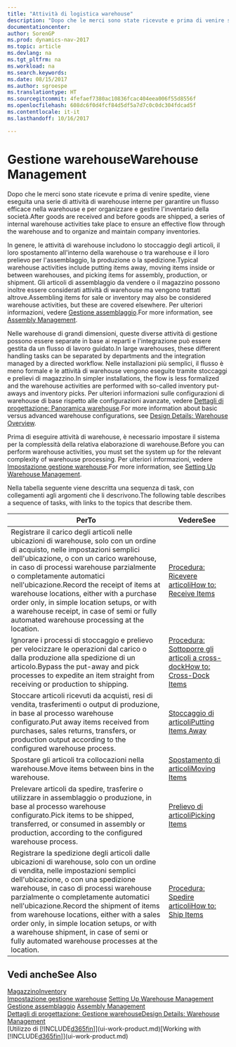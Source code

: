 ```yaml
---
title: "Attività di logistica warehouse"
description: "Dopo che le merci sono state ricevute e prima di venire spedite, viene eseguita una serie di attività di warehouse interne per garantire un flusso efficace nella warehouse e per organizzare e gestire l'inventario della società."
documentationcenter: 
author: SorenGP
ms.prod: dynamics-nav-2017
ms.topic: article
ms.devlang: na
ms.tgt_pltfrm: na
ms.workload: na
ms.search.keywords: 
ms.date: 08/15/2017
ms.author: sgroespe
ms.translationtype: HT
ms.sourcegitcommit: 4fefaef7380ac10836fcac404eea006f55d8556f
ms.openlocfilehash: 608dc6f0d4fcf84d5df5a7d7c0c0dc304fdcad5f
ms.contentlocale: it-it
ms.lasthandoff: 10/16/2017

---
```

# <a name="warehouse-management"></a><span data-ttu-id="40b80-103">Gestione warehouse</span><span class="sxs-lookup"><span data-stu-id="40b80-103">Warehouse Management</span></span>
<span data-ttu-id="40b80-104">Dopo che le merci sono state ricevute e prima di venire spedite, viene eseguita una serie di attività di warehouse interne per garantire un flusso efficace nella warehouse e per organizzare e gestire l'inventario della società.</span><span class="sxs-lookup"><span data-stu-id="40b80-104">After goods are received and before goods are shipped, a series of internal warehouse activities take place to ensure an effective flow through the warehouse and to organize and maintain company inventories.</span></span>

<span data-ttu-id="40b80-105">In genere, le attività di warehouse includono lo stoccaggio degli articoli, il loro spostamento all'interno della warehouse o tra warehouse e il loro prelievo per l'assemblaggio, la produzione o la spedizione.</span><span class="sxs-lookup"><span data-stu-id="40b80-105">Typical warehouse activities include putting items away, moving items inside or between warehouses, and picking items for assembly, production, or shipment.</span></span> <span data-ttu-id="40b80-106">Gli articoli di assemblaggio da vendere o il magazzino possono inoltre essere considerati attività di warehouse ma vengono trattati altrove.</span><span class="sxs-lookup"><span data-stu-id="40b80-106">Assembling items for sale or inventory may also be considered warehouse activities, but these are covered elsewhere.</span></span> <span data-ttu-id="40b80-107">Per ulteriori informazioni, vedere [Gestione assemblaggio](assembly-assemble-items.md).</span><span class="sxs-lookup"><span data-stu-id="40b80-107">For more information, see [Assembly Management](assembly-assemble-items.md).</span></span>  

<span data-ttu-id="40b80-108">Nelle warehouse di grandi dimensioni, queste diverse attività di gestione possono essere separate in base ai reparti e l'integrazione può essere gestita da un flusso di lavoro guidato.</span><span class="sxs-lookup"><span data-stu-id="40b80-108">In large warehouses, these different handling tasks can be separated by departments and the integration managed by a directed workflow.</span></span> <span data-ttu-id="40b80-109">Nelle installazioni più semplici, il flusso è meno formale e le attività di warehouse vengono eseguite tramite stoccaggi e prelievi di magazzino.</span><span class="sxs-lookup"><span data-stu-id="40b80-109">In simpler installations, the flow is less formalized and the warehouse activities are performed with so-called inventory put-aways and inventory picks.</span></span> <span data-ttu-id="40b80-110">Per ulteriori informazioni sulle configurazioni di warehouse di base rispetto alle configurazioni avanzate, vedere [Dettagli di progettazione: Panoramica warehouse](design-details-warehouse-overview.md).</span><span class="sxs-lookup"><span data-stu-id="40b80-110">For more information about basic versus advanced warehouse configurations, see [Design Details: Warehouse Overview](design-details-warehouse-overview.md).</span></span>

<span data-ttu-id="40b80-111">Prima di eseguire attività di warehouse, è necessario impostare il sistema per la complessità della relativa elaborazione di warehouse.</span><span class="sxs-lookup"><span data-stu-id="40b80-111">Before you can perform warehouse activities, you must set the system up for the relevant complexity of warehouse processing.</span></span> <span data-ttu-id="40b80-112">Per ulteriori informazioni, vedere [Impostazione gestione warehouse](warehouse-setup-warehouse.md).</span><span class="sxs-lookup"><span data-stu-id="40b80-112">For more information, see [Setting Up Warehouse Management](warehouse-setup-warehouse.md).</span></span>

 <span data-ttu-id="40b80-113">Nella tabella seguente viene descritta una sequenza di task, con collegamenti agli argomenti che li descrivono.</span><span class="sxs-lookup"><span data-stu-id="40b80-113">The following table describes a sequence of tasks, with links to the topics that describe them.</span></span>   

|<span data-ttu-id="40b80-114">**Per**</span><span class="sxs-lookup"><span data-stu-id="40b80-114">**To**</span></span>|<span data-ttu-id="40b80-115">**Vedere**</span><span class="sxs-lookup"><span data-stu-id="40b80-115">**See**</span></span>|  
|------------|-------------|  
|<span data-ttu-id="40b80-116">Registrare il carico degli articoli nelle ubicazioni di warehouse, solo con un ordine di acquisto, nelle impostazioni semplici dell'ubicazione, o con un carico warehouse, in caso di processi warehouse parzialmente o completamente automatici nell'ubicazione.</span><span class="sxs-lookup"><span data-stu-id="40b80-116">Record the receipt of items at warehouse locations, either with a purchase order only, in simple location setups, or with a warehouse receipt, in case of semi or fully automated warehouse processing at the location.</span></span>|[<span data-ttu-id="40b80-117">Procedura: Ricevere articoli</span><span class="sxs-lookup"><span data-stu-id="40b80-117">How to: Receive Items</span></span>](warehouse-how-receive-items.md)|
|<span data-ttu-id="40b80-118">Ignorare i processi di stoccaggio e prelievo per velocizzare le operazioni dal carico o dalla produzione alla spedizione di un articolo.</span><span class="sxs-lookup"><span data-stu-id="40b80-118">Bypass the put-away and pick processes to expedite an item straight from receiving or production to shipping.</span></span>|[<span data-ttu-id="40b80-119">Procedura: Sottoporre gli articoli a cross-dock</span><span class="sxs-lookup"><span data-stu-id="40b80-119">How to: Cross-Dock Items</span></span>](warehouse-how-to-cross-dock-items.md)|    
|<span data-ttu-id="40b80-120">Stoccare articoli ricevuti da acquisti, resi di vendita, trasferimenti o output di produzione, in base al processo warehouse configurato.</span><span class="sxs-lookup"><span data-stu-id="40b80-120">Put away items received from purchases, sales returns, transfers, or production output according to the configured warehouse process.</span></span>|[<span data-ttu-id="40b80-121">Stoccaggio di articoli</span><span class="sxs-lookup"><span data-stu-id="40b80-121">Putting Items Away</span></span>](warehouse-put-away-items.md)|
|<span data-ttu-id="40b80-122">Spostare gli articoli tra collocazioni nella warehouse.</span><span class="sxs-lookup"><span data-stu-id="40b80-122">Move items between bins in the warehouse.</span></span>|[<span data-ttu-id="40b80-123">Spostamento di articoli</span><span class="sxs-lookup"><span data-stu-id="40b80-123">Moving Items</span></span>](warehouse-move-items.md)|
|<span data-ttu-id="40b80-124">Prelevare articoli da spedire, trasferire o utilizzare in assemblaggio o produzione, in base al processo warehouse configurato.</span><span class="sxs-lookup"><span data-stu-id="40b80-124">Pick items to be shipped, transferred, or consumed in assembly or production, according to the configured warehouse process.</span></span>|[<span data-ttu-id="40b80-125">Prelievo di articoli</span><span class="sxs-lookup"><span data-stu-id="40b80-125">Picking Items</span></span>](warehouse-pick-items.md)|
|<span data-ttu-id="40b80-126">Registrare la spedizione degli articoli dalle ubicazioni di warehouse, solo con un ordine di vendita, nelle impostazioni semplici dell'ubicazione, o con una spedizione warehouse, in caso di processi warehouse parzialmente o completamente automatici nell'ubicazione.</span><span class="sxs-lookup"><span data-stu-id="40b80-126">Record the shipment of items from warehouse locations, either with a sales order only, in simple location setups, or with a warehouse shipment, in case of semi or fully automated warehouse processes at the location.</span></span>|[<span data-ttu-id="40b80-127">Procedura: Spedire articoli</span><span class="sxs-lookup"><span data-stu-id="40b80-127">How to: Ship Items</span></span>](warehouse-how-ship-items.md)|  

## <a name="see-also"></a><span data-ttu-id="40b80-128">Vedi anche</span><span class="sxs-lookup"><span data-stu-id="40b80-128">See Also</span></span>  
 [<span data-ttu-id="40b80-129">Magazzino</span><span class="sxs-lookup"><span data-stu-id="40b80-129">Inventory</span></span>](inventory-manage-inventory.md)  
 <span data-ttu-id="40b80-130">[Impostazione gestione warehouse](warehouse-setup-warehouse.md)   </span><span class="sxs-lookup"><span data-stu-id="40b80-130">[Setting Up Warehouse Management](warehouse-setup-warehouse.md)   </span></span>  
 <span data-ttu-id="40b80-131">[Gestione assemblaggio](assembly-assemble-items.md)  </span><span class="sxs-lookup"><span data-stu-id="40b80-131">[Assembly Management](assembly-assemble-items.md)  </span></span>  
[<span data-ttu-id="40b80-132">Dettagli di progettazione: Gestione warehouse</span><span class="sxs-lookup"><span data-stu-id="40b80-132">Design Details: Warehouse Management</span></span>](design-details-warehouse-management.md)  
 <span data-ttu-id="40b80-133">[Utilizzo di [!INCLUDE[d365fin](includes/d365fin_md.md)]](ui-work-product.md)</span><span class="sxs-lookup"><span data-stu-id="40b80-133">[Working with [!INCLUDE[d365fin](includes/d365fin_md.md)]](ui-work-product.md)</span></span>  

